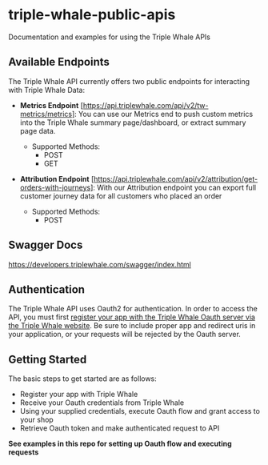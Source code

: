 # triple-whale-public-apis
Documentation and examples for using the Triple Whale APIs

## Available Endpoints
The Triple Whale API currently offers two public endpoints for interacting with Triple Whale Data:

- **Metrics Endpoint** [https://api.triplewhale.com/api/v2/tw-metrics/metrics]: You can use our Metrics end to push custom metrics into the Triple Whale summary page/dashboard, or extract summary page data.
  - Supported Methods:
    - POST
    - GET

- **Attribution Endpoint** [https://api.triplewhale.com/api/v2/attribution/get-orders-with-journeys]: With our Attribution endpoint you can export full customer journey data for all customers who placed an order
  - Supported Methods:
    - POST

## Swagger Docs 
https://developers.triplewhale.com/swagger/index.html

## Authentication
The Triple Whale API uses Oauth2 for authentication. In order to access the API, you must first [register your app with the Triple Whale Oauth server via the Triple Whale website](https://developers.triplewhale.com/register-new-app). Be sure to include proper app and redirect uris in your application, or your requests will be rejected by the Oauth server.

## Getting Started
The basic steps to get started are as follows:
- Register your app with Triple Whale
- Receive your Oauth credentials from Triple Whale
- Using your supplied credentials, execute Oauth flow and grant access to your shop
- Retrieve Oauth token and make authenticated request to API

**See examples in this repo for setting up Oauth flow and executing requests**
